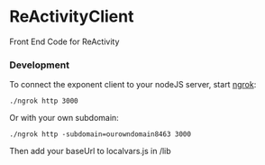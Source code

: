 # ReActivityClient
Front End Code for ReActivity


### Development
To connect the exponent client to your nodeJS server, start [ngrok](https://ngrok.com/):
```
./ngrok http 3000
```
Or with your own subdomain:
```
./ngrok http -subdomain=ourowndomain8463 3000
```

 Then add your baseUrl to localvars.js in /lib
